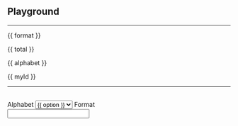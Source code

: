 ## Playground

---

<script type="module">

    import { createApp } from 'https://unpkg.com/petite-vue?module'
    // import { useId } from  'https://unpkg.com/@sil/id@0.0.3/dist/index.js'

    createApp({

        format: 'XXXX-XXXX-XXXX-XXXX',
        total: null,
        alphabet: null,
        alphabetOptions: [null,'a-z', 'A-Z', 'a-Z','0-9', 'a-z0-9', 'a-Z0-9', 'a-Z0-9'],

        get myId() {
            return "";
            // const myId = useId();
            // return id();
        }

    }).mount()

</script>

<!-- v-scope value can be omitted -->
<div v-scope>
    <p>{{ format }}</p>
    <p>{{ total }}</p>
    <p>{{ alphabet }}</p>
    <p>{{ myId }}</p>
    <hr/>
    <br/>
    <label>Alphabet</label>
    <select v-model="alphabet">
        <option v-for="option,idx in alphabetOptions" :value="option" :key="idx">{{ option }}</option>
    </select>
    <label>Format</label>
    <br/>
    <input type="text" v-model="format" />
</div>

